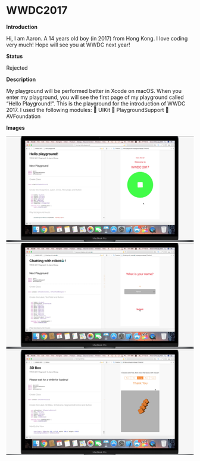 # WWDC2017
**Introduction**

Hi, I am Aaron. A 14 years old boy (in 2017) from Hong Kong. I love coding very much! Hope will see you at WWDC next year!

**Status**

Rejected

**Description**

My playground will be performed better in Xcode on macOS. When you enter my playground, you will see the first page of my playground called “Hello Playground!”. This is the playground for the introduction of WWDC 2017. I used the following modules:
	UIKit
	PlaygroundSupport
	AVFoundation

**Images**

![ScreenShot](螢幕快照%202017-07-07%20下午4.52.48.png)
![ScreenShot](螢幕快照%202017-07-07%20下午5.00.11.png)
![ScreenShot](螢幕快照%202017-07-07%20下午5.00.41.png)
